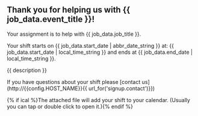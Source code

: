 ## Thank you for helping us with {{ job_data.event_title }}!

Your assignment is to help with {{ job_data.job_title }}.

Your shift starts on {{ job_data.start_date | abbr_date_string }} at: {{ job_data.start_date | local_time_string }}
and ends at {{ job_data.end_date | local_time_string }}.

{{ description }}

If you have questions about your shift please [contact us](http://{{config.HOST_NAME}}{{ url_for('signup.contact')}})

{% if ical %}The attached file will add your shift to your calendar. (Usually you can tap or double click to open it.){% endif %}

